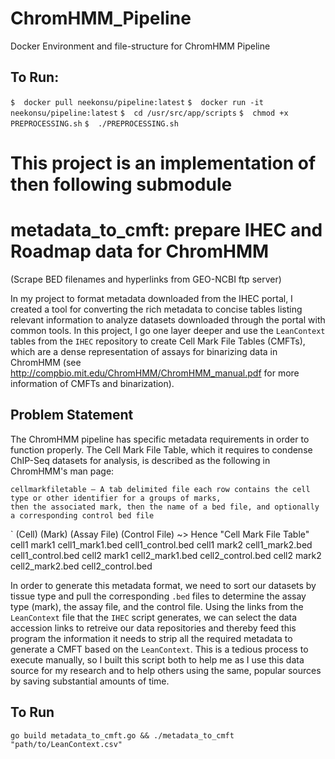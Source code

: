 # ChromHMM_Pipeline
Docker Environment and file-structure for ChromHMM Pipeline
## To Run:
`$  docker pull neekonsu/pipeline:latest`
`$  docker run -it neekonsu/pipeline:latest`
`$  cd /usr/src/app/scripts`
`$  chmod +x PREPROCESSING.sh`
`$  ./PREPROCESSING.sh`

# This project is an implementation of then following submodule
# metadata_to_cmft: prepare IHEC and Roadmap data for ChromHMM
(Scrape BED filenames and hyperlinks from GEO-NCBI ftp server)


In my project to format metadata downloaded from the IHEC portal, I created a tool for converting the rich metadata to concise tables listing relevant information to analyze datasets downloaded through the portal with common tools. In this project, I go one layer deeper and use the `LeanContext` tables from the `IHEC` repository to create Cell Mark File Tables (CMFTs), which are a dense representation of assays for binarizing data in ChromHMM (see <http://compbio.mit.edu/ChromHMM/ChromHMM_manual.pdf> for more information of CMFTs and binarization).

## Problem Statement
The ChromHMM pipeline has specific metadata requirements in order to function properly. The Cell Mark File Table, which it requires to condense ChIP-Seq datasets for analysis, is described as the following in ChromHMM's man page: 

    cellmarkfiletable – A tab delimited file each row contains the cell type or other identifier for a groups of marks,
    then the associated mark, then the name of a bed file, and optionally a corresponding control bed file
`
    (Cell) (Mark) (Assay File)    (Control File) ~> Hence "Cell Mark File Table"
    cell1  mark1 cell1_mark1.bed cell1_control.bed
    cell1  mark2 cell1_mark2.bed cell1_control.bed
    cell2  mark1 cell2_mark1.bed cell2_control.bed
    cell2  mark2 cell2_mark2.bed cell2_control.bed

In order to generate this metadata format, we need to sort our datasets by tissue type and pull the corresponding `.bed` files to determine the assay type (mark), the assay file, and the control file. Using the links from the `LeanContext` file that the `IHEC` script generates, we can select the data accession links to retreive our data repositories and thereby feed this program the information it needs to strip all the required metadata to generate a CMFT based on the `LeanContext`. This is a tedious process to execute manually, so I built this script both to help me as I use this data source for my research and to help others using the same, popular sources by saving substantial amounts of time.  

## To Run
    go build metadata_to_cmft.go && ./metadata_to_cmft "path/to/LeanContext.csv"


